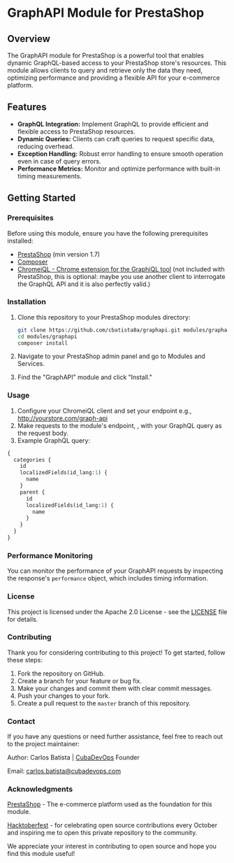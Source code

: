 # GraphAPI Module for PrestaShop

## Overview

The GraphAPI module for PrestaShop is a powerful tool that enables dynamic GraphQL-based access to your PrestaShop store's resources. This module allows clients to query and retrieve only the data they need, optimizing performance and providing a flexible API for your e-commerce platform.

## Features

- **GraphQL Integration:** Implement GraphQL to provide efficient and flexible access to PrestaShop resources.
- **Dynamic Queries:** Clients can craft queries to request specific data, reducing overhead.
- **Exception Handling:** Robust error handling to ensure smooth operation even in case of query errors.
- **Performance Metrics:** Monitor and optimize performance with built-in timing measurements.

## Getting Started

### Prerequisites

Before using this module, ensure you have the following prerequisites installed:

- [PrestaShop](https://prestashop.com/versions/) (min version 1.7)
- [Composer](https://getcomposer.org/)
- [ChromeiQL - Chrome extension for the GraphiQL tool](https://chrome.google.com/webstore/detail/chromeiql/fkkiamalmpiidkljmicmjfbieiclmeij) (not included with PrestaShop, this is optional: maybe you use another client to interrogate the GraphQL API and it is also perfectly valid.)

### Installation

1. Clone this repository to your PrestaShop modules directory:

   ```bash
   git clone https://github.com/cbatista8a/graphapi.git modules/graphapi
   cd modules/graphapi
   composer install
   ```
   
2. Navigate to your PrestaShop admin panel and go to Modules and Services.
3. Find the "GraphAPI" module and click "Install."

### Usage

1. Configure your ChromeiQL client and set your endpoint e.g., http://yourstore.com/graph-api
2. Make requests to the module's endpoint, , with your GraphQL query as the request body.
3. Example GraphQL query:

```graphql
{
  categories {
    id
    localizedFields(id_lang:1) {
      name
    }
    parent {
      id
      localizedFields(id_lang:1) {
        name
      }
    }
  }
}
```
### Performance Monitoring

You can monitor the performance of your GraphAPI requests by inspecting the response's `performance` object, which includes timing information.

### License

This project is licensed under the Apache 2.0 License - see the [LICENSE](./LICENSE.md) file for details.

### Contributing

Thank you for considering contributing to this project! To get started, follow these steps:

1. Fork the repository on GitHub.
2. Create a branch for your feature or bug fix.
3. Make your changes and commit them with clear commit messages.
4. Push your changes to your fork.
5. Create a pull request to the `master` branch of this repository.
   
### Contact

If you have any questions or need further assistance, feel free to reach out to the project maintainer:

Author: Carlos Batista | [CubaDevOps](https://cubadevops.com) Founder

Email: carlos.batista@cubadevops.com

### Acknowledgments

[PrestaShop](https://www.prestashop.com/) - The e-commerce platform used as the foundation for this module.

[Hacktoberfest](https://hacktoberfest.digitalocean.com/) - for celebrating open source contributions every October and inspiring me to open this private repository to the community.

We appreciate your interest in contributing to open source and hope you find this module useful!
